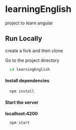
# learningEnglish

project to learn angular

## Run Locally

create a fork and then clone

Go to the project directory

```bash
  cd learningEnglish
```

#### Install dependencies

```bash
  npm install
```

#### Start the server
**localhost:4200**

```bash
  npm start
```

